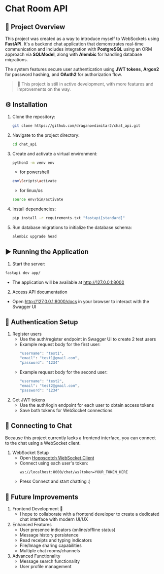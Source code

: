 # Chat Room API

## 📘 Project Overview
This project was created as a way to introduce myself to WebSockets using **FastAPI**. It's a backend chat application that demonstrates real-time communication and includes integration with **PostgreSQL** using an ORM approach via **SQLModel**, along with **Alembic** for handling database migrations.

The system features secure user authentication using **JWT tokens**, **Argon2** for password hashing, and **OAuth2** for authorization flow.  
> 🚧 This project is still in active development, with more features and improvements on the way.
## ⚙️ Installation

1. Clone the repository:
    ```bash
    git clone https://github.com/draganovdimitar2/chat_api.git
    ```
2. Navigate to the project directory:
    ```bash
    cd chat_api
    ```
3. Create and activate a virtual environment:
    ```bash
    python3 -m venv env
    ```
    * for powershell
    ```bash
    env\Scripts\activate
    ```
    * for linux/os
    ```bash
    source env/bin/activate
    ```
4. Install dependencies:
    ```bash
    pip install -r requirements.txt "fastapi[standard]"
    ```
5. Run database migrations to initialize the database schema:
    ```bash
    alembic upgrade head
    ```
    
## ▶️ Running the Application
1. Start the server:
  ```bash
  fastapi dev app/
  ```
  * The application will be available at http://127.0.0.1:8000

2. Access API documentation
  * Open http://127.0.0.1:8000/docs in your browser to interact with the Swagger UI

## 🔑 Authentication Setup
1. Register users
   * Use the auth/register endpoint in Swagger UI to create 2 test users
   * Example request body for the first user:
      ```bash 
      "username": "test1",
      "email": "test1@gmail.com",
      "password": "1234"
      ```
    * Example request body for the second user:
      ```bash 
      "username": "test2",
      "email": "test2@gmail.com",
      "password": "1234"
      ```
2. Get JWT tokens
   * Use the auth/login endpoint for each user to obtain access tokens
   * Save both tokens for WebSocket connections

## 💬 Connecting to Chat
Because this project currently lacks a frontend interface, you can connect to the chat using a WebSocket client.
1. WebSocket Setup
   * Open [Hoppscotch WebSocket Client](https://hoppscotch.io/realtime/websocket)
   * Connect using each user's token:
      ```bash 
      ws://localhost:8000/chat/ws?token=YOUR_TOKEN_HERE
      ```
    * Press Connect and start chatting :)
  
## 🔮 Future Improvements
1. Frontend Development 👥
    * I hope to collaborate with a frontend developer to create a dedicated chat interface with modern UI/UX
2. Enhanced Features
    - User presence indicators (online/offline status)
    - Message history persistence
    - Read receipts and typing indicators
    - File/Image sharing capabilities
    - Multiple chat rooms/channels
3. Advanced Functionality
    - Message search functionality
    - User profile management
      
